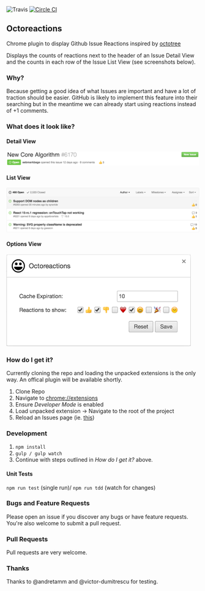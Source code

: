 ![Travis](https://travis-ci.org/easyCZ/octoreactions.svg)
[![Circle CI](https://circleci.com/gh/easyCZ/octoreactions/tree/master.svg?style=svg)](https://circleci.com/gh/easyCZ/octoreactions/tree/master)

## Octoreactions
Chrome plugin to display Github Issue Reactions inspired by [octotree](https://github.com/buunguyen/octotree)

Displays the counts of reactions next to the header of an Issue Detail View and the counts in each row of the Issue List View (see screenshots below).

### Why?
Because getting a good idea of what Issues are important and have a lot of traction should be easier. GitHub is likely to implement this feature into their searching but in the meantime we can already start using reactions instead of +1 comments.

### What does it look like?

#### Detail View
![Issue Detail View](./screenshots/detail.png)

#### List View
![Issue Detail View](./screenshots/list.png)

#### Options View
![Options View](./screenshots/options.png)

### How do I get it?
Currently cloning the repo and loading the unpacked extensions is the only way. An offical plugin will be available shortly.

1. Clone Repo
2. Navigate to [chrome://extensions](chrome://extensions)
3. Ensure *Developer Mode* is enabled
4. Load unpacked extension -> Navigate to the root of the project
5. Reload an Issues page (ie. [this](https://github.com/easyCZ/octoreactions/issues))

### Development
1. `npm install`
2. `gulp / gulp watch`
3. Continue with steps outlined in *How do I get it?* above.

#### Unit Tests
`npm run test` (single run)/ `npm run tdd` (watch for changes)

### Bugs and Feature Requests
Please open an issue if you discover any bugs or have feature requests. You're also welcome to submit a pull request.

### Pull Requests
Pull requests are very welcome.

### Thanks
Thanks to @andretamm and @victor-dumitrescu for testing.
